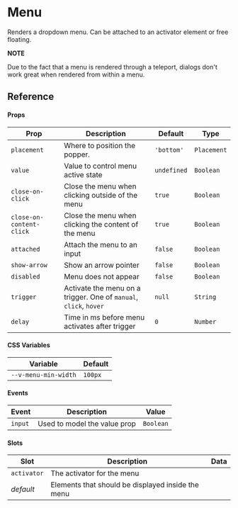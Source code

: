 # Menu

Renders a dropdown menu. Can be attached to an activator element or free floating.

**NOTE**

Due to the fact that a menu is rendered through a teleport, dialogs don't work great when rendered from within a menu.

## Reference

#### Props

| Prop                     | Description                                                       | Default     | Type        |
| ------------------------ | ----------------------------------------------------------------- | ----------- | ----------- |
| `placement`              | Where to position the popper.                                     | `'bottom'`  | `Placement` |
| `value`                  | Value to control menu active state                                | `undefined` | `Boolean`   |
| `close-on-click`         | Close the menu when clicking outside of the menu                  | `true`      | `Boolean`   |
| `close-on-content-click` | Close the menu when clicking the content of the menu              | `true`      | `Boolean`   |
| `attached`               | Attach the menu to an input                                       | `false`     | `Boolean`   |
| `show-arrow`             | Show an arrow pointer                                             | `false`     | `Boolean`   |
| `disabled`               | Menu does not appear                                              | `false`     | `Boolean`   |
| `trigger`                | Activate the menu on a trigger. One of `manual`, `click`, `hover` | `null`      | `String`    |
| `delay`                  | Time in ms before menu activates after trigger                    | `0`         | `Number`    |

#### CSS Variables

| Variable             | Default |
| -------------------- | ------- |
| `--v-menu-min-width` | `100px` |

#### Events

| Event   | Description                  | Value     |
| ------- | ---------------------------- | --------- |
| `input` | Used to model the value prop | `Boolean` |

#### Slots

| Slot        | Description                                       | Data |
| ----------- | ------------------------------------------------- | ---- |
| `activator` | The activator for the menu                        |      |
| _default_   | Elements that should be displayed inside the menu |      |
